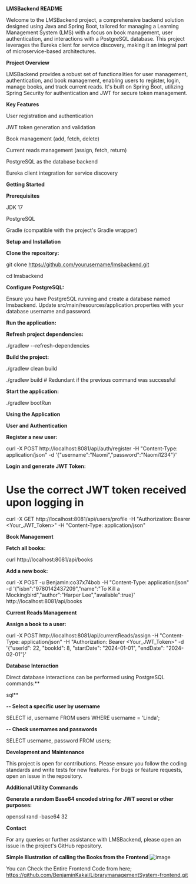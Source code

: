 **LMSBackend README**

Welcome to the LMSBackend project, a comprehensive backend solution designed using Java and Spring Boot, tailored for managing a Learning Management System (LMS) with a focus on book management, user authentication, and interactions with a PostgreSQL database. This project leverages the Eureka client for service discovery, making it an integral part of microservice-based architectures.

**Project Overview**

LMSBackend provides a robust set of functionalities for user management, authentication, and book management, enabling users to register, login, manage books, and track current reads. It's built on Spring Boot, utilizing Spring Security for authentication and JWT for secure token management.

**Key Features**

User registration and authentication

JWT token generation and validation

Book management (add, fetch, delete)

Current reads management (assign, fetch, return)

PostgreSQL as the database backend

Eureka client integration for service discovery


**Getting Started**

**Prerequisites**

JDK 17

PostgreSQL

Gradle (compatible with the project's Gradle wrapper)

**Setup and Installation**

**Clone the repository:**

git clone https://github.com/yourusername/lmsbackend.git

cd lmsbackend

**Configure PostgreSQL:**

Ensure you have PostgreSQL running and create a database named lmsbackend. Update src/main/resources/application.properties with your database username and password.


**Run the application:**

**Refresh project dependencies:**

./gradlew --refresh-dependencies

**Build the project:**

./gradlew clean build

./gradlew build # Redundant if the previous command was successful

**Start the application:**

./gradlew bootRun

**Using the Application**

**User and Authentication**

**Register a new user:**

curl -X POST http://localhost:8081/api/auth/register -H "Content-Type: application/json" -d '{"username":"Naomi","password":"Naomi1234"}'

**Login and generate JWT Token:**

# Use the correct JWT token received upon logging in
curl -X GET http://localhost:8081/api/users/profile -H "Authorization: Bearer <Your_JWT_Token>" -H "Content-Type: application/json"

**Book Management**

**Fetch all books:**

curl http://localhost:8081/api/books

**Add a new book:**

curl -X POST -u Benjamin:co37x74bob -H "Content-Type: application/json" -d '{"isbn":"9780142437209","name":"To Kill a Mockingbird","author":"Harper Lee","available":true}' http://localhost:8081/api/books

**Current Reads Management**

**Assign a book to a user:**

curl -X POST http://localhost:8081/api/currentReads/assign -H "Content-Type: application/json" -H "Authorization: Bearer <Your_JWT_Token>" -d '{"userId": 22, "bookId": 8, "startDate": "2024-01-01", "endDate": "2024-02-01"}'

**Database Interaction**

Direct database interactions can be performed using PostgreSQL commands:**

sql**

**-- Select a specific user by username**

SELECT id, username FROM users WHERE username = 'Linda';

**-- Check usernames and passwords**

SELECT username, password FROM users;

**Development and Maintenance**

This project is open for contributions. Please ensure you follow the coding standards and write tests for new features. For bugs or feature requests, open an issue in the repository.

**Additional Utility Commands**

**Generate a random Base64 encoded string for JWT secret or other purposes:**

openssl rand -base64 32

**Contact**

For any queries or further assistance with LMSBackend, please open an issue in the project's GitHub repository.

**Simple Illustration of calling the Books from the Frontend**
![image](https://github.com/BenjaminKakai/lms-backend/assets/114109979/a09c1303-31bb-43ac-b5b3-18b32e289eb0)


You can Check the Entire Frontend Code from here; https://github.com/BenjaminKakai/LibrarymanagementSystem-frontend.git
